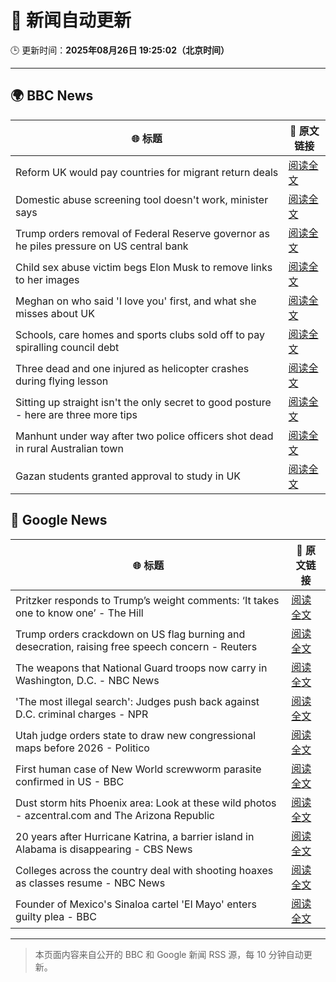 # 🧠 新闻自动更新

🕒 更新时间：**2025年08月26日 19:25:02（北京时间）**

---

## 🌍 BBC News

| 🌐 标题 | 🔗 原文链接 |
|--------|-------------|
| Reform UK would pay countries for migrant return deals | [阅读全文](https://www.bbc.com/news/articles/c5yk4r5e514o?at_medium=RSS&at_campaign=rss) |
| Domestic abuse screening tool doesn't work, minister says | [阅读全文](https://www.bbc.com/news/articles/cr4e7yrxkgvo?at_medium=RSS&at_campaign=rss) |
| Trump orders removal of Federal Reserve governor as he piles pressure on US central bank | [阅读全文](https://www.bbc.com/news/articles/cx275n8gx0ro?at_medium=RSS&at_campaign=rss) |
| Child sex abuse victim begs Elon Musk to remove links to her images | [阅读全文](https://www.bbc.com/news/articles/cq587wv4d5go?at_medium=RSS&at_campaign=rss) |
| Meghan on who said 'I love you' first, and what she misses about UK | [阅读全文](https://www.bbc.com/news/articles/cp94ly9x9y4o?at_medium=RSS&at_campaign=rss) |
| Schools, care homes and sports clubs sold off to pay spiralling council debt | [阅读全文](https://www.bbc.com/news/articles/cq87497v8ypo?at_medium=RSS&at_campaign=rss) |
| Three dead and one injured as helicopter crashes during flying lesson | [阅读全文](https://www.bbc.com/news/articles/c87e22ryerlo?at_medium=RSS&at_campaign=rss) |
| Sitting up straight isn't the only secret to good posture - here are three more tips | [阅读全文](https://www.bbc.com/news/articles/c890kejpg34o?at_medium=RSS&at_campaign=rss) |
| Manhunt under way after two police officers shot dead in rural Australian town | [阅读全文](https://www.bbc.com/news/articles/ckge4555vpxo?at_medium=RSS&at_campaign=rss) |
| Gazan students granted approval to study in UK | [阅读全文](https://www.bbc.com/news/articles/cgqnjqgp719o?at_medium=RSS&at_campaign=rss) |

## 📰 Google News

| 🌐 标题 | 🔗 原文链接 |
|--------|-------------|
| Pritzker responds to Trump’s weight comments: ‘It takes one to know one’ - The Hill | [阅读全文](https://news.google.com/rss/articles/CBMiiAFBVV95cUxOd281dVVwNUc2WFhNTVFQaUhjZFVLSkNiV1BudU9OYXczNDMybk1nbGYwbjZjMmRnRjFiS2RfTVpTYjJBLXhHZU9xMXRRN3dxMTBuU002MUR5SDgwQTczdVN2X3JGa3pORVdXS3VtTmtXTVBfYTJJOXlObFhJSUE2SHhMZDFFRXJ60gGOAUFVX3lxTE9Qc2J0NldYSDFaemwwNG5LOXdrazRBUmxxRmxaMXhRSUZ5OXI3RnI1Z0t1eEpPbTBkdW0tUXFFSGhrZllyQldsU2FlLWZ3RUFyLWd4bDlGRU84NkRWMUYzLWVubnlBQk04eV9nLVhsU3kyQldvY2plU0dwNWdqdy1TTWlRdHRiRDdNRU56eVE?oc=5) |
| Trump orders crackdown on US flag burning and desecration, raising free speech concern - Reuters | [阅读全文](https://news.google.com/rss/articles/CBMiwAFBVV95cUxPTUlqczVacGVmZTRleWVYeDR1dVBpaU11N1VJVDNUREJFd3dENjdrUzZ0TnhDbDlzQnpFaTFSM2Z6WHFvOGs3dUNzaVdfYkVtZWtZN1JBVGZTd0FjUE9qY3htMjlCX0JzV25SalZRekRSdl9vdGw2Wmh6ZEdFbDhpcW9IOFNBS3JpajlYcEhTMXBSZnYtMjhDMzhOZXp4OXBqanh4YUkzd29mN1hoaWY4RFJORjd0SGtjcmNCajd0Y2s?oc=5) |
| The weapons that National Guard troops now carry in Washington, D.C. - NBC News | [阅读全文](https://news.google.com/rss/articles/CBMisAFBVV95cUxPRHdpdWtwWjE4MHdHbFpfSXNWX2hHMnpKSzRDWlh0RThoVy1oUkhZUEw1SE04aUVqMjVTMHZ5cy1kRTZlRWZ2VXdSbUVYQ0lHVFRaSU9heVF5YmJsWHgtQVJCSmdqUEVuMWRxTlpPSE1IeEhURlk3OXpOX3lybkFyQ2M4NVMtRlVnMTNWakxqYmJpVlFyQzRtSGFwZzdWNUFBRUtES0ROQzdVNkdjbmR0R9IBVkFVX3lxTE5CTFZEX2FkNTZRQUNuTE4xR1FUZTdWRUdIVzZ0TjNReE9raG5qRHhfVHpiaEFxMmtubTlTc2RvYWZXTXNoN0dJMDU2a2lFTTJqd2hFMHNB?oc=5) |
| 'The most illegal search': Judges push back against D.C. criminal charges - NPR | [阅读全文](https://news.google.com/rss/articles/CBMiggFBVV95cUxPSFdGR3gwd2RkcFlyVF9vRk1ER3YwdW15QmxsTzJGWXF4VTgxRUZqVFdlMnFFT3pGQ0Q4ZzlBWnRfWVVYamxPaUljMXR6TUdDWUNNX01QNUlFM0p5SmZRNk1ySmFHcEZYMTlZM1RNeWFoamVCSXEzcGFsTkxoSmJ0OHl3?oc=5) |
| Utah judge orders state to draw new congressional maps before 2026 - Politico | [阅读全文](https://news.google.com/rss/articles/CBMihAFBVV95cUxNd1F5U2NhTndKajVLN0JKbVo5YkxzN282ZjBQZUFzS3lGXzZVVThWNmdleTFySVF4ZWdjRDV0Rmc2bUFVaGRrQnZOWEVIVnVTaDBjX3c4amlyQzZBVXRFczRROENBYlVXclZxUmZrZGREak5qbFlXT2N3Yld5bjNvLWJQdW4?oc=5) |
| First human case of New World screwworm parasite confirmed in US - BBC | [阅读全文](https://news.google.com/rss/articles/CBMiWkFVX3lxTFBzOVQzeDBvMXgxcjZMRzJUSDRtendINUY5eEkxUDV2ZVppNVFXdGFOa3VKM1hOY2FEUTVDOEZoR0ZEWDVIOHVCaEpyOHlYc0x4X0lTQVBTNVdPUdIBX0FVX3lxTFBReGI5R1ZRejV5QkpFQkk5aGNoWVhwS3VEdHA2TE9fQUt1MnVjUmdnRnBpNXVmTnBkb2hMLXhCVUYwa0xrUnhkVzZyYjd6dDhhRnFnUkVZV3d2dlhQTktF?oc=5) |
| Dust storm hits Phoenix area: Look at these wild photos - azcentral.com and The Arizona Republic | [阅读全文](https://news.google.com/rss/articles/CBMivgFBVV95cUxObUJWMlVoMUU0N3B2MjZEc3E1aGJNekR5X0JEUkRTc3JIcTd1WTFoSmZHNElvU1czRW9CdFhXQUs2R2s0TzliMmhXOXp6U2VNMVlPeGtyRnFEaE5pbFVBOGU1UW9ZMEVjYnZQTEsxd3JLdWVoajFGTW9VTTVYejgzRnYzZVpKazQ0RzljcmY2SGRGb3FNRVoyNmYtQTF1cXp6TDhmUWQ3SEpuVm1Bei1WeWg0T1dYMmQyaHM5TE1n?oc=5) |
| 20 years after Hurricane Katrina, a barrier island in Alabama is disappearing - CBS News | [阅读全文](https://news.google.com/rss/articles/CBMigwFBVV95cUxPZjA1a25TX3BmVDFwX0cwMGltNENsa3Zkd2wxUFlOVUNVcEZNbTZrSFQyQ0lDamVPal8yLXp0bTZEdkN1Z1BNcjJ1clU3ODJ1NGZmaXBndzRqOFhJd0lDbGVVd3RERVludjZISHBXaGNKQTdDMGhXZnpwbUNURzFJd1F6a9IBiAFBVV95cUxQbjROaklrYngwaDZMeWlTOXBNckpjaFV4Tzc4RE1uRi0ycnItNmFOdlNpN1Z6endhRVRiUnFJbGFteW1PQUdIWlNqa3VySHktdjZYbHg4Qy1pemViNjA2Qms2RkVpdzdRZ2lrcG8yRXNpRGxQdHdlcmZuaEplVXVZQ1VaSHdaNDFN?oc=5) |
| Colleges across the country deal with shooting hoaxes as classes resume - NBC News | [阅读全文](https://news.google.com/rss/articles/CBMifEFVX3lxTE1LSWxiNHVzRlN3ejBmZklmbGRmRnZFOS1INm44R3d5N1NDU3lMSDJ3LU9zN1hodTJ6YXY1VXE0N21QY0xlQzFocmFGRnRWb09GdmU5a3FFc0F4MTc5OTZmekZ3MEpZNG1ndS0zMF9zZ1FjSWMwUXdqcl9aQzDSAVZBVV95cUxPSUhzcElmTHRnSm56eHZ6NG1RQVNmQTBMajJJeXlEWUx6TVFjY3hWNWUzRi01c2phck9JYXE4WWQzSVliN0o5eW84bU96NUpEX0VPLUg3dw?oc=5) |
| Founder of Mexico's Sinaloa cartel 'El Mayo' enters guilty plea - BBC | [阅读全文](https://news.google.com/rss/articles/CBMiWkFVX3lxTFBKSWNLQmtldnVKME9tSEFRRVRKbThaMEltc0VrX0NLa2ZIbTZsUG9sTTQxWHdTMmkxSV9YcHA2a1VmSUtpRnVmMWM5cTM2TEFvR2RtbmV6SThfQdIBX0FVX3lxTE9DNUctSlRDd1lsaWtFVmpYUC15VHVNNU9qaEhuRGRrcmZ0SjkxbWFKWEhyeHNPb3hwMEdzS1M5RDNpNEJZTjhJX0tpUW4xcWNKTmlObkl6aThzWEExaF9F?oc=5) |

---
> 本页面内容来自公开的 BBC 和 Google 新闻 RSS 源，每 10 分钟自动更新。